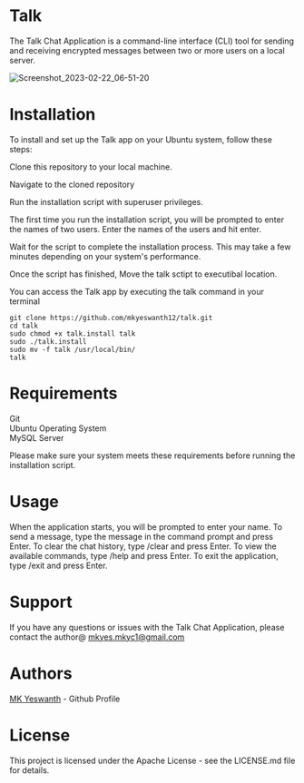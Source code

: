 # Talk
The Talk Chat Application is a command-line interface (CLI) tool for sending and receiving encrypted messages between two or more users on a local server.

![Screenshot_2023-02-22_06-51-20](https://user-images.githubusercontent.com/47426782/221023387-53e04ca0-955b-4295-b029-cbedf8397e87.png)

# Installation
To install and set up the Talk app on your Ubuntu system, follow these steps:

Clone this repository to your local machine.

Navigate to the cloned repository

Run the installation script with superuser privileges.

The first time you run the installation script, you will be prompted to enter the names of two users. Enter the names of the users and hit enter.

Wait for the script to complete the installation process. This may take a few minutes depending on your system's performance.

Once the script has finished, 
Move the talk sctipt to executibal location.

You can access the Talk app by executing the talk command in your terminal

`git clone https://github.com/mkyeswanth12/talk.git` \
`cd talk` \
`sudo chmod +x talk.install talk` \
`sudo ./talk.install` \
`sudo mv -f talk /usr/local/bin/` \
`talk`

# Requirements
Git \
Ubuntu Operating System \
MySQL Server 

Please make sure your system meets these requirements before running the installation script.

# Usage
When the application starts, you will be prompted to enter your name.
To send a message, type the message in the command prompt and press Enter.
To clear the chat history, type /clear and press Enter.
To view the available commands, type /help and press Enter.
To exit the application, type /exit and press Enter.
# Support
If you have any questions or issues with the Talk Chat Application, please contact the author@ mkyes.mkyc1@gmail.com

# Authors
[MK Yeswanth](https://github.com/mkyeswanth12) - Github Profile

# License
This project is licensed under the Apache License - see the LICENSE.md file for details.

